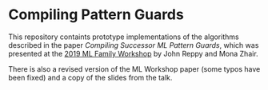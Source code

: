 # Compiling Pattern Guards

This repository containts prototype implementations of the algorithms described in
the paper *Compiling Successor ML Pattern Guards*, which was presented at the
[2019 ML Family Workshop](https://icfp19.sigplan.org/home/mlfamilyworkshop-2019)
by John Reppy and Mona Zhair.

There is also a revised version of the ML Workshop paper (some typos have been
fixed) and a copy of the slides from the talk.

